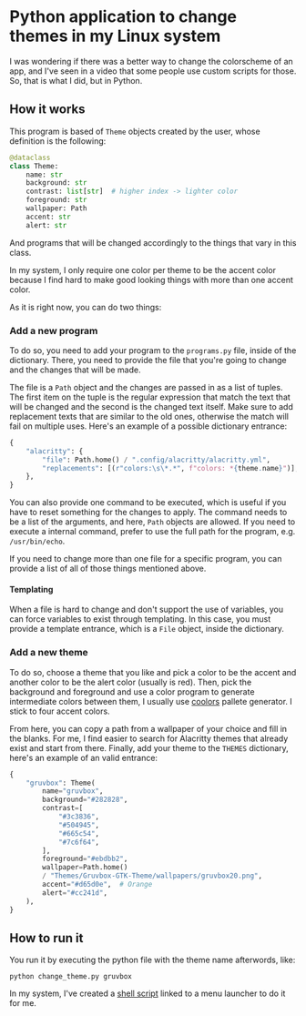 # Python application to change themes in my Linux system

I was wondering if there was a better way to change the
colorscheme of an app, and I've seen in a video that some people
use custom scripts for those. So, that is what I did, but in
Python.

## How it works

This program is based of `Theme` objects created by the user,
whose definition is the following:

```python
@dataclass
class Theme:
    name: str
    background: str
    contrast: list[str]  # higher index -> lighter color
    foreground: str
    wallpaper: Path
    accent: str
    alert: str
```

And programs that will be changed accordingly to the things that
vary in this class.

In my system, I only require one color per theme to be the accent
color because I find hard to make good looking things with more
than one accent color.

As it is right now, you can do two things:

### Add a new program

To do so, you need to add your program to the `programs.py` file,
inside of the dictionary. There, you need to provide the file
that you're going to change and the changes that will be made.

The file is a `Path` object and the changes are passed in as a
list of tuples. The first item on the tuple is the regular
expression that match the text that will be changed and the
second is the changed text itself. Make sure to add replacement
texts that are similar to the old ones, otherwise the match will
fail on multiple uses. Here's an example of a possible dictionary
entrance:

```python
{
    "alacritty": {
        "file": Path.home() / ".config/alacritty/alacritty.yml",
        "replacements": [(r"colors:\s\*.*", f"colors: *{theme.name}")],
    },
}
```

You can also provide one command to be executed, which is useful
if you have to reset something for the changes to apply. The
command needs to be a list of the arguments, and here, `Path`
objects are allowed. If you need to execute a internal command,
prefer to use the full path for the program, e.g.
`/usr/bin/echo`.

If you need to change more than one file for a specific program,
you can provide a list of all of those things mentioned above.

#### Templating

When a file is hard to change and don't support the use of
variables, you can force variables to exist through templating.
In this case, you must provide a template entrance, which is a
`File` object, inside the dictionary.

### Add a new theme

To do so, choose a theme that you like and pick a color to be the
accent and another color to be the alert color (usually is red).
Then, pick the background and foreground and use a color program
to generate intermediate colors between them, I usually use
[coolors](https://coolors.co) pallete generator. I stick to four
accent colors.

From here, you can copy a path from a wallpaper of your choice
and fill in the blanks. For me, I find easier to search for
Alacritty themes that already exist and start from there.
Finally, add your theme to the `THEMES` dictionary, here's an
example of an valid entrance:

```python
{
    "gruvbox": Theme(
        name="gruvbox",
        background="#282828",
        contrast=[
            "#3c3836",
            "#504945",
            "#665c54",
            "#7c6f64",
        ],
        foreground="#ebdbb2",
        wallpaper=Path.home()
        / "Themes/Gruvbox-GTK-Theme/wallpapers/gruvbox20.png",
        accent="#d65d0e",  # Orange
        alert="#cc241d",
    ),
}
```

## How to run it

You run it by executing the python file with the theme name
afterwords, like:

```shell
python change_theme.py gruvbox
```

In my system, I've created a [shell
script](https://github.com/caiolaytynher/custom-bash-scripts)
linked to a menu launcher to do it for me.
